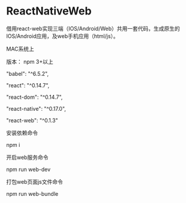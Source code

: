 # ReactNativeWeb

借用react-web实现三端（IOS/Android/Web）共用一套代码，生成原生的IOS/Android应用，及web手机应用（html/js）。

MAC系统上

版本：
npm 3+以上

"babel": "^6.5.2",

"react": "^0.14.7",

"react-dom": "^0.14.7",

"react-native": "^0.17.0",

"react-web": "^0.1.3"


安装依赖命令

npm i 

开启web服务命令 

npm run web-dev

打包web页面js文件命令

npm run web-bundle

